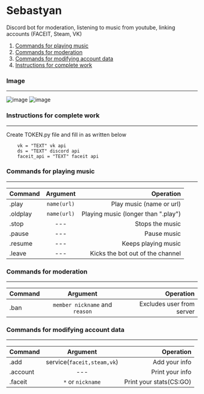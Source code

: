 # Sebastyan
Discord bot for moderation, listening to music from youtube, linking accounts (FACEIT, Steam, VK)
1. [Commands for playing music](#music)
2. [Commands for moderation](#mod)
3. [Commands for modifying account data](#data)
4. [Instructions for complete work](#instal)

### Image
__________________________________

![image](https://user-images.githubusercontent.com/70542011/128198969-7df22347-2fec-47c6-bcc7-95d6bde7628f.png)
![image](https://user-images.githubusercontent.com/70542011/128199128-179a9c80-6a70-4d85-ac34-78ceb9e5c621.png)

### Instructions for complete work <a name="instal"></a>
__________________________________
Create TOKEN.py file and fill in as written below
```
    vk = "TEXT" vk api
    ds = "TEXT" discord api
    faceit_api = "TEXT" faceit api
```
### Commands for playing music <a name="music"></a>
__________________________________
| Command | Argument | Operation |
|----------------|:---------:|----------------:|
| .play | `name(url)` | Play music (name or url) |
| .oldplay | `name(url)` | Playing music (longer than ".play") |
| .stop | --- | Stops the music |
| .pause | --- | Pause music |
| .resume | --- | Keeps playing music |
| .leave | --- | Kicks the bot out of the channel |

### Commands for moderation<a name="mod"></a>
__________________________________
| Command | Argument | Operation |
|----------------|:---------:|----------------:|
| .ban | `member nickname` and `reason` | Excludes user from server |

### Commands for modifying account data<a name="data"></a>
__________________________________
| Command | Argument | Operation |
|----------------|:---------:|----------------:|
| .add | service(`faceit,steam,vk`) | Add your info |
| .account | --- | Print your info |
| .faceit | `*` or `nickname` | Print your stats(CS:GO) |

